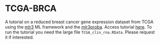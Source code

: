 # TCGA-BRCA

A tutorial on a reduced breast cancer gene expression dataset from TCGA using the [mlr3](https://github.com/mlr-org/) ML framework and the [mlr3proba](https://github.com/mlr-org/mlr3proba).
Access tutorial [here](https://bblodfon.github.io/mlr3tests/mlr3proba/tcga-brca/analysis.html).
To run the tutorial you need the large file `TCGA_clin_rna.RData`.
Please request it if interested.

